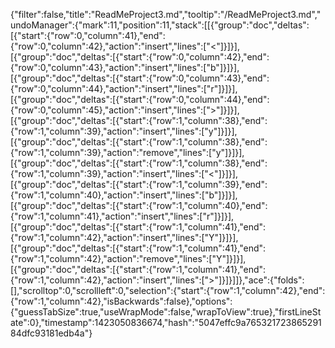 {"filter":false,"title":"ReadMeProject3.md","tooltip":"/ReadMeProject3.md","undoManager":{"mark":11,"position":11,"stack":[[{"group":"doc","deltas":[{"start":{"row":0,"column":41},"end":{"row":0,"column":42},"action":"insert","lines":["<"]}]}],[{"group":"doc","deltas":[{"start":{"row":0,"column":42},"end":{"row":0,"column":43},"action":"insert","lines":["b"]}]}],[{"group":"doc","deltas":[{"start":{"row":0,"column":43},"end":{"row":0,"column":44},"action":"insert","lines":["r"]}]}],[{"group":"doc","deltas":[{"start":{"row":0,"column":44},"end":{"row":0,"column":45},"action":"insert","lines":[">"]}]}],[{"group":"doc","deltas":[{"start":{"row":1,"column":38},"end":{"row":1,"column":39},"action":"insert","lines":["y"]}]}],[{"group":"doc","deltas":[{"start":{"row":1,"column":38},"end":{"row":1,"column":39},"action":"remove","lines":["y"]}]}],[{"group":"doc","deltas":[{"start":{"row":1,"column":38},"end":{"row":1,"column":39},"action":"insert","lines":["<"]}]}],[{"group":"doc","deltas":[{"start":{"row":1,"column":39},"end":{"row":1,"column":40},"action":"insert","lines":["b"]}]}],[{"group":"doc","deltas":[{"start":{"row":1,"column":40},"end":{"row":1,"column":41},"action":"insert","lines":["r"]}]}],[{"group":"doc","deltas":[{"start":{"row":1,"column":41},"end":{"row":1,"column":42},"action":"insert","lines":["Y"]}]}],[{"group":"doc","deltas":[{"start":{"row":1,"column":41},"end":{"row":1,"column":42},"action":"remove","lines":["Y"]}]}],[{"group":"doc","deltas":[{"start":{"row":1,"column":41},"end":{"row":1,"column":42},"action":"insert","lines":[">"]}]}]]},"ace":{"folds":[],"scrolltop":0,"scrollleft":0,"selection":{"start":{"row":1,"column":42},"end":{"row":1,"column":42},"isBackwards":false},"options":{"guessTabSize":true,"useWrapMode":false,"wrapToView":true},"firstLineState":0},"timestamp":1423050836674,"hash":"5047effc9a76532172386529184dfc93181edb4a"}
